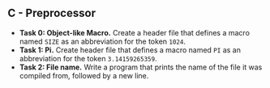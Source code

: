 ## C - Preprocessor

- **Task 0: Object-like Macro.** Create a header file that defines a macro named `SIZE` as an abbreviation for the token `1024`.
- **Task 1: Pi.** Create header file that defines a macro named `PI` as an abbreviation for the token `3.14159265359`.
- **Task 2: File name.** Write a program that prints the name of the file it was compiled from, followed by a new line.
